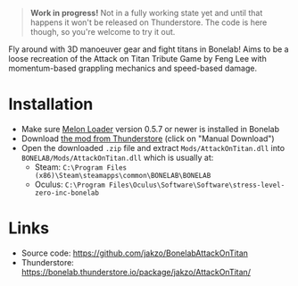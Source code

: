 > **Work in progress!** Not in a fully working state yet and until that happens it won't be released on Thunderstore. The code is here though, so you're welcome to try it out.

Fly around with 3D manoeuver gear and fight titans in Bonelab! Aims to be a loose recreation of the Attack on Titan Tribute Game by Feng Lee with momentum-based grappling mechanics and speed-based damage.

# Installation

-   Make sure [Melon Loader](https://melonwiki.xyz/#/?id=what-is-melonloader) version 0.5.7 or newer is installed in Bonelab
-   Download [the mod from Thunderstore](https://bonelab.thunderstore.io/package/jakzo/AttackOnTitan/) (click on "Manual Download")
-   Open the downloaded `.zip` file and extract `Mods/AttackOnTitan.dll` into `BONELAB/Mods/AttackOnTitan.dll` which is usually at:
    -   Steam: `C:\Program Files (x86)\Steam\steamapps\common\BONELAB\BONELAB`
    -   Oculus: `C:\Program Files\Oculus\Software\Software\stress-level-zero-inc-bonelab`

# Links

-   Source code: https://github.com/jakzo/BonelabAttackOnTitan
-   Thunderstore: https://bonelab.thunderstore.io/package/jakzo/AttackOnTitan/
